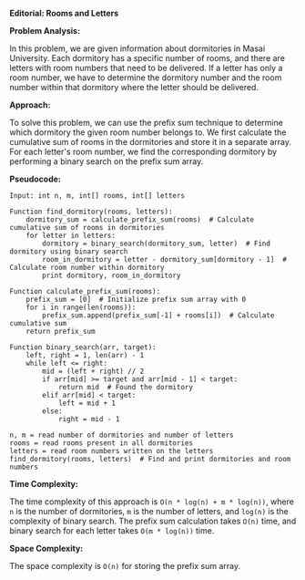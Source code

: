 **Editorial: Rooms and Letters**

**Problem Analysis:**

In this problem, we are given information about dormitories in Masai University. Each dormitory has a specific number of rooms, and there are letters with room numbers that need to be delivered. If a letter has only a room number, we have to determine the dormitory number and the room number within that dormitory where the letter should be delivered.

**Approach:**

To solve this problem, we can use the prefix sum technique to determine which dormitory the given room number belongs to. We first calculate the cumulative sum of rooms in the dormitories and store it in a separate array. For each letter's room number, we find the corresponding dormitory by performing a binary search on the prefix sum array.

**Pseudocode:**

```plaintext
Input: int n, m, int[] rooms, int[] letters

Function find_dormitory(rooms, letters):
    dormitory_sum = calculate_prefix_sum(rooms)  # Calculate cumulative sum of rooms in dormitories
    for letter in letters:
        dormitory = binary_search(dormitory_sum, letter)  # Find dormitory using binary search
        room_in_dormitory = letter - dormitory_sum[dormitory - 1]  # Calculate room number within dormitory
        print dormitory, room_in_dormitory

Function calculate_prefix_sum(rooms):
    prefix_sum = [0]  # Initialize prefix sum array with 0
    for i in range(len(rooms)):
        prefix_sum.append(prefix_sum[-1] + rooms[i])  # Calculate cumulative sum
    return prefix_sum

Function binary_search(arr, target):
    left, right = 1, len(arr) - 1
    while left <= right:
        mid = (left + right) // 2
        if arr[mid] >= target and arr[mid - 1] < target:
            return mid  # Found the dormitory
        elif arr[mid] < target:
            left = mid + 1
        else:
            right = mid - 1

n, m = read number of dormitories and number of letters
rooms = read rooms present in all dormitories
letters = read room numbers written on the letters
find_dormitory(rooms, letters)  # Find and print dormitories and room numbers
```

**Time Complexity:**

The time complexity of this approach is `O(n * log(n) + m * log(n))`, where `n` is the number of dormitories, `m` is the number of letters, and `log(n)` is the complexity of binary search. The prefix sum calculation takes `O(n)` time, and binary search for each letter takes `O(m * log(n))` time.

**Space Complexity:**

The space complexity is `O(n)` for storing the prefix sum array.
